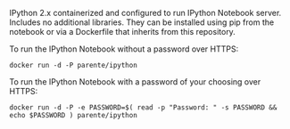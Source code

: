 IPython 2.x containerized and configured to run IPython Notebook server. Includes no additional libraries. They can be installed using pip from the notebook or via a Dockerfile that inherits from this repository.

To run the IPython Notebook without a password over HTTPS:

```
docker run -d -P parente/ipython
```

To run the IPython Notebook with a password of your choosing over HTTPS:

```
docker run -d -P -e PASSWORD=$( read -p "Password: " -s PASSWORD && echo $PASSWORD ) parente/ipython
```